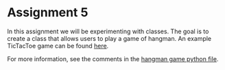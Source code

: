 # Assignment 5
In this assignment we will be experimenting with classes. The goal is to create a class that allows users to play a game of hangman. An example TicTacToe game can be found [here](../../examples/tictactoe.py).

For more information, see the comments in the [hangman game python file](./hangman.py). 